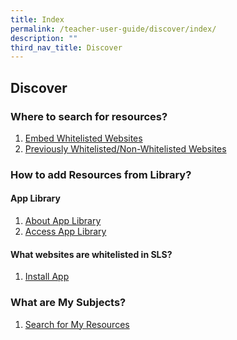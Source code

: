 ```yaml
---
title: Index
permalink: /teacher-user-guide/discover/index/
description: ""
third_nav_title: Discover
---
```

## Discover

### Where to search for resources?

1. <a href="/user-guide/Teachers-UG/aboutlessons/" target="_blank">Embed Whitelisted Websites</a>
2. <a href="/user-guide/Teachers-UG/createlesson/" target="_blank">Previously Whitelisted/Non-Whitelisted Websites</a>


### How to add Resources from Library?
#### App Library
1. <a href="/user-guide/Teachers-UG/aboutlessons/" target="_blank">About App Library</a>
2. <a href="/user-guide/Teachers-UG/createlesson/" target="_blank">Access App Library</a>

#### What websites are whitelisted in SLS?
1. <a href="/user-guide/Teachers-UG/aboutlessons/" target="_blank">Install App</a>

### What are My Subjects?
1. <a href="/user-guide/Teachers-UG/aboutlessons/" target="_blank">Search for My Resources</a>